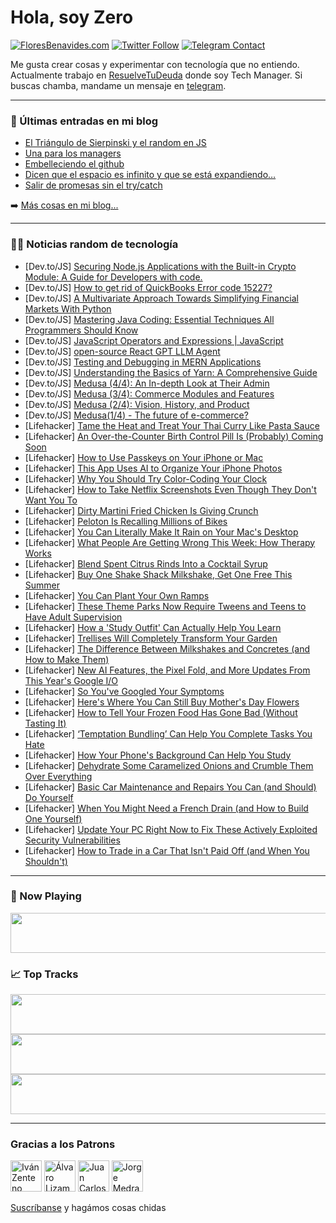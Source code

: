 # Hola, soy Zero

[![FloresBenavides.com](https://img.shields.io/website?down_message=oops&label=MiBlog&style=for-the-badge&up_message=online&url=https%3A%2F%2Ffloresbenavides.com)](https://floresbenavides.com) [![Twitter Follow](https://img.shields.io/twitter/follow/ZeroDragon?color=%231DA1F2&label=Follow&logo=twitter&logoColor=ffffff&style=for-the-badge)](https://twitter.com/zerodragon) [![Telegram Contact](https://img.shields.io/badge/escr%C3%ADbeme-ZeroDragon-%2326A5E4?style=for-the-badge&logo=telegram)](https://t.me/zerodragon)

Me gusta crear cosas y experimentar con tecnología que no entiendo.
Actualmente trabajo en [ResuelveTuDeuda](http://github.com/resuelve) donde soy Tech Manager.
Si buscas chamba, mandame un mensaje en [telegram](https://t.me/zerodragon).

---

### 📕 Últimas entradas en mi blog
<!-- BLOG-POST-LIST:START -->
- [El Triángulo de Sierpinski y el random en JS](https://floresbenavides.com/el-triangulo-de-sierpinski-y-el-random-en-js/)
- [Una para los managers](https://floresbenavides.com/una-para-los-managers/)
- [Embelleciendo el github](https://floresbenavides.com/embelleciendo-el-github/)
- [Dicen que el espacio es infinito y que se está expandiendo…](https://floresbenavides.com/dicen-que-el-espacio-es-infinito-y-que-se-esta-expandiendo/)
- [Salir de promesas sin el try/catch](https://floresbenavides.com/salir-de-promesas-sin-el-try-catch/)
<!-- BLOG-POST-LIST:END -->

➡️ [Más cosas en mi blog...](https://floresbenavides.com)

---

### 👨‍💻 Noticias random de tecnología
<!-- TECH-POSTS:START -->
- [Dev.to/JS] [Securing Node.js Applications with the Built-in Crypto Module: A Guide for Developers with code.](https://dev.to/ashsajal/securing-nodejs-applications-with-the-built-in-crypto-module-a-guide-for-developers-with-code-48jo)
- [Dev.to/JS] [How to get rid of QuickBooks Error code 15227?](https://dev.to/elinawilliam12/how-to-get-rid-of-quickbooks-error-code-15227-5fn0)
- [Dev.to/JS] [A Multivariate Approach Towards Simplifying Financial Markets With Python](https://dev.to/devfinwiz/a-multivariate-approach-towards-simplifying-financial-markets-with-python-5ghj)
- [Dev.to/JS] [Mastering Java Coding: Essential Techniques All Programmers Should Know](https://dev.to/javadev/mastering-java-coding-essential-techniques-all-programmers-should-know-1ea6)
- [Dev.to/JS] [JavaScript Operators and Expressions | JavaScript](https://dev.to/sksage/javascript-operators-and-expressions-javascript-2n6m)
- [Dev.to/JS] [open-source React GPT LLM Agent](https://dev.to/eylonmiz/open-source-react-gpt-llm-agent-9da)
- [Dev.to/JS] [Testing and Debugging in MERN Applications](https://dev.to/alimalim77/testing-and-debugging-in-mern-applications-1695)
- [Dev.to/JS] [Understanding the Basics of Yarn: A Comprehensive Guide](https://dev.to/nikhilxd/understanding-the-basics-of-yarn-a-comprehensive-guide-370a)
- [Dev.to/JS] [Medusa &lpar;4/4&rpar;: An In-depth Look at Their Admin](https://dev.to/ntyrberg/medusa-44-an-in-depth-look-at-their-admin-14h1)
- [Dev.to/JS] [Medusa &lpar;3/4&rpar;: Commerce Modules and Features](https://dev.to/ntyrberg/medusa-34-commerce-modules-and-features-2da2)
- [Dev.to/JS] [Medusa &lpar;2/4&rpar;: Vision, History, and Product](https://dev.to/ntyrberg/medusa-24-vision-history-and-product-207j)
- [Dev.to/JS] [Medusa&lpar;1/4&rpar; - The future of e-commerce?](https://dev.to/ntyrberg/medusa14-the-future-of-e-commerce-2fae)
- [Lifehacker] [Tame the Heat and Treat Your Thai Curry Like Pasta Sauce](https://lifehacker.com/tame-the-heat-and-treat-your-thai-curry-like-pasta-sauc-1850429761)
- [Lifehacker] [An Over-the-Counter Birth Control Pill Is &lpar;Probably&rpar; Coming Soon](https://lifehacker.com/an-over-the-counter-birth-control-pill-is-probably-co-1850429516)
- [Lifehacker] [How to Use Passkeys on Your iPhone or Mac](https://lifehacker.com/how-to-use-passkeys-on-your-iphone-or-mac-1850428402)
- [Lifehacker] [This App Uses AI to Organize Your iPhone Photos](https://lifehacker.com/this-app-uses-ai-to-organize-your-iphone-photos-1850429061)
- [Lifehacker] [Why You Should Try Color-Coding Your Clock](https://lifehacker.com/why-you-should-try-color-coding-your-clock-1850428961)
- [Lifehacker] [How to Take Netflix Screenshots Even Though They Don&#39;t Want You To](https://lifehacker.com/how-to-take-netflix-screenshots-even-though-they-dont-w-1850428571)
- [Lifehacker] [Dirty Martini Fried Chicken Is Giving Crunch](https://lifehacker.com/dirty-martini-fried-chicken-is-giving-crunch-1850426230)
- [Lifehacker] [Peloton Is Recalling Millions of Bikes](https://lifehacker.com/peloton-is-recalling-millions-of-bikes-1850428672)
- [Lifehacker] [You Can Literally Make It Rain on Your Mac&#39;s Desktop](https://lifehacker.com/you-can-literally-make-it-rain-on-your-macs-desktop-1850428455)
- [Lifehacker] [What People Are Getting Wrong This Week: How Therapy Works](https://lifehacker.com/what-we-re-getting-wrong-this-week-how-therapy-works-1850426868)
- [Lifehacker] [Blend Spent Citrus Rinds Into a Cocktail Syrup](https://lifehacker.com/blend-spent-citrus-rinds-into-a-cocktail-syrup-1850426045)
- [Lifehacker] [Buy One Shake Shack Milkshake, Get One Free This Summer](https://lifehacker.com/buy-one-shake-shack-milkshake-get-one-free-this-summer-1850426086)
- [Lifehacker] [You Can Plant Your Own Ramps](https://lifehacker.com/you-can-plant-your-own-ramps-1850421622)
- [Lifehacker] [These Theme Parks Now Require Tweens and Teens to Have Adult Supervision](https://lifehacker.com/these-theme-parks-now-require-tweens-and-teens-to-have-1850425536)
- [Lifehacker] [How a &#39;Study Outfit&#39; Can Actually Help You Learn](https://lifehacker.com/how-a-study-outfit-can-actually-help-you-learn-1850424510)
- [Lifehacker] [Trellises Will Completely Transform Your Garden](https://lifehacker.com/trellises-will-completely-transform-your-garden-1850422342)
- [Lifehacker] [The Difference Between Milkshakes and Concretes &lpar;and How to Make Them&rpar;](https://lifehacker.com/the-difference-between-milkshakes-and-concretes-and-ho-1850424489)
- [Lifehacker] [New AI Features, the Pixel Fold, and More Updates From This Year&#39;s Google I/O](https://lifehacker.com/new-ai-features-the-pixel-fold-and-more-updates-from-1850424583)
- [Lifehacker] [So You&#39;ve Googled Your Symptoms](https://lifehacker.com/so-youve-googled-your-symptoms-1850423805)
- [Lifehacker] [Here&#39;s Where You Can Still Buy Mother&#39;s Day Flowers](https://lifehacker.com/where-to-buy-last-minute-mothers-day-flowers-1825831926)
- [Lifehacker] [How to Tell Your Frozen Food Has Gone Bad &lpar;Without Tasting It&rpar;](https://lifehacker.com/how-to-tell-your-frozen-food-has-gone-bad-without-tast-1850424342)
- [Lifehacker] [‘Temptation Bundling’ Can Help You Complete Tasks You Hate](https://lifehacker.com/temptation-bundling-can-help-you-complete-tasks-you-h-1850424500)
- [Lifehacker] [How Your Phone&#39;s Background Can Help You Study](https://lifehacker.com/how-your-phones-background-can-help-you-study-1850424491)
- [Lifehacker] [Dehydrate Some Caramelized Onions and Crumble Them Over Everything](https://lifehacker.com/dehydrate-some-caramelized-onions-and-crumble-them-over-1850424677)
- [Lifehacker] [Basic Car Maintenance and Repairs You Can &lpar;and Should&rpar; Do Yourself](https://lifehacker.com/basic-car-maintenance-and-repairs-you-can-and-should-1850422201)
- [Lifehacker] [When You Might Need a French Drain &lpar;and How to Build One Yourself&rpar;](https://lifehacker.com/when-you-might-need-a-french-drain-and-how-to-build-on-1850421942)
- [Lifehacker] [Update Your PC Right Now to Fix These Actively Exploited Security Vulnerabilities](https://lifehacker.com/update-your-pc-right-now-to-fix-these-actively-exploite-1850423910)
- [Lifehacker] [How to Trade in a Car That Isn&#39;t Paid Off &lpar;and When You Shouldn&#39;t&rpar;](https://lifehacker.com/how-to-trade-in-a-car-that-isnt-paid-off-and-when-you-1850420830)<!-- TECH-POSTS:END -->

---

### 🎵 Now Playing
<a href="https://spotify-now-playing-dun.vercel.app/now-playing?open"><img src="https://spotify-now-playing-dun.vercel.app/now-playing" width="540" height="64"></a>

### 📈 Top Tracks
<a href="https://spotify-now-playing-dun.vercel.app/top-tracks?i=1&open"><img src="https://spotify-now-playing-dun.vercel.app/top-tracks?i=1" width="540" height="64"></a>
<a href="https://spotify-now-playing-dun.vercel.app/top-tracks?i=2&open"><img src="https://spotify-now-playing-dun.vercel.app/top-tracks?i=2" width="540" height="64"></a>
<a href="https://spotify-now-playing-dun.vercel.app/top-tracks?i=3&open"><img src="https://spotify-now-playing-dun.vercel.app/top-tracks?i=3" width="540" height="64"></a>

---

### Gracias a los Patrons
[<img src="https://avatars.githubusercontent.com/u/243380?v=4" alt="Iván Zenteno" width="50px">](https://github.com/k001) [<img src="https://avatars.githubusercontent.com/u/19955639?v=4" alt="Álvaro Lizama" width="50px">](https://github.com/alvarolizama) [<img src="https://avatars.githubusercontent.com/u/2718753?v=4" alt="Juan Carlos Ruiz" width="50px">](https://github.com/JuanCrg90) [<img src="https://avatars.githubusercontent.com/u/37025?v=4" alt="Jorge Medrano" width="50px">](https://github.com/h1pp1e) 

[Suscríbanse](https://www.patreon.com/zerodragon) y hagámos cosas chidas
